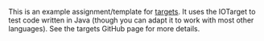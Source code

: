 This is an example assignment/template for [targets](https://github.com/dart-targets/targets). It uses the IOTarget to test code written in Java (though you can adapt it to work with most other languages).
See the targets GitHub page for more details.
